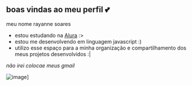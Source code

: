 ## boas vindas ao meu perfil 💕

meu nome rayanne soares

- estou estudando na [Alura](https://www.alura.com.br) :> 
- estou me desenvolvendo em linguagem javascript :)
- utilizo esse espaço para a minha organização e compartilhamento dos meus projetos desenvolvidos :|


*não irei colocae meus gmail*




![image](https://github.com/user-attachments/assets/ef484646-b157-44b3-87b5-88b6c681ced3)]
